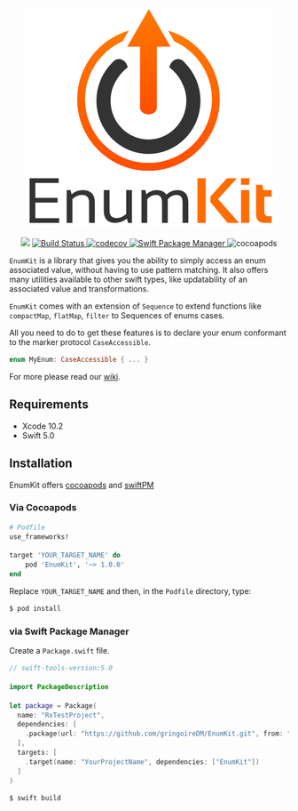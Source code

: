 <p align="center">
<img src="./enumKit.png" alt="EnumKit"/>
</p>

<p align="center">
    <img src="https://img.shields.io/badge/Swift-5.0-orange.svg" />
    <a href="https://travis-ci.org/gringoireDM/EnumKit">
        <img src="https://travis-ci.org/gringoireDM/EnumKit.svg?branch=master" alt="Build Status" />
    </a>
    <a href="https://codecov.io/gh/gringoireDM/EnumKit">
        <img src="https://codecov.io/gh/gringoireDM/EnumKit/branch/master/graph/badge.svg" alt="codecov" />
    </a>
    <a href="https://swift.org/package-manager">
        <img src="https://img.shields.io/badge/swiftPM-compatible-brightgreen.svg?style=flat" alt="Swift Package Manager" />
    </a>
    <img src="https://cocoapod-badges.herokuapp.com/v/EnumKit/badge.png" alt="cocoapods" />
</p>


`EnumKit` is a library that gives you the ability to simply access an enum associated value, without having to use pattern matching. It also offers many utilities available to other swift types, like updatability of an associated value and transformations. 

`EnumKit` comes with an extension of `Sequence` to extend functions like `compactMap`, `flatMap`, `filter` to Sequences of enums cases.

All you need to do to get these features is to declare your enum conformant to the marker protocol `CaseAccessible`.

```swift
enum MyEnum: CaseAccessible { ... }
```

For more please read our [wiki](https://github.com/gringoireDM/EnumKit/wiki).

## Requirements

* Xcode 10.2
* Swift 5.0


## Installation

EnumKit offers [cocoapods](https://cocoapods.org) and [swiftPM](https://swift.org/package-manager)

### Via Cocoapods

```ruby
# Podfile
use_frameworks!

target 'YOUR_TARGET_NAME' do
    pod 'EnumKit', '~> 1.0.0'
end
```

Replace `YOUR_TARGET_NAME` and then, in the `Podfile` directory, type:

```bash
$ pod install
```

### via Swift Package Manager

Create a `Package.swift` file.

```swift
// swift-tools-version:5.0

import PackageDescription

let package = Package(
  name: "RxTestProject",
  dependencies: [
    .package(url: "https://github.com/gringoireDM/EnumKit.git", from: "1.0.0")
  ],
  targets: [
    .target(name: "YourProjectName", dependencies: ["EnumKit"])
  ]
)
```

```bash
$ swift build
```
